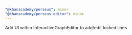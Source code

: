 ```yaml
---
"@khanacademy/perseus": minor
"@khanacademy/perseus-editor": minor
---
```


Add UI within InteractiveGraphEditor to add/edit locked lines
